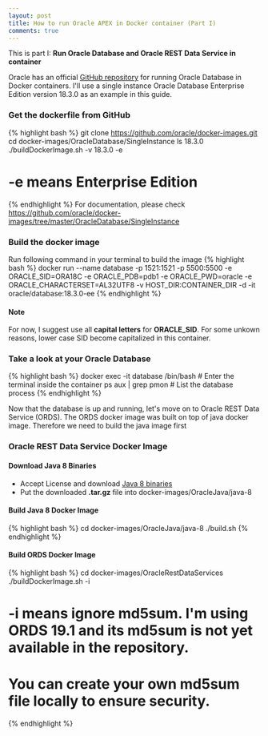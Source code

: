 ```yaml
---
layout: post
title: How to run Oracle APEX in Docker container (Part I)
comments: true
---
```

This is part I: **Run Oracle Database and Oracle REST Data Service in container**

Oracle has an official [GitHub repository](https://github.com/oracle/docker-images) for running Oracle Database in Docker containers. I'll use a single instance Oracle Database Enterprise Edition version 18.3.0 as an example in this guide.
<!--more-->

### Get the dockerfile from GitHub
{% highlight bash %}
git clone https://github.com/oracle/docker-images.git
cd docker-images/OracleDatabase/SingleInstance
ls 18.3.0
./buildDockerImage.sh -v 18.3.0 -e
# -e means Enterprise Edition
{% endhighlight %}
For documentation, please check https://github.com/oracle/docker-images/tree/master/OracleDatabase/SingleInstance

### Build the docker image
Run following command in your terminal to build the image
{% highlight bash %}
docker run --name database -p 1521:1521 -p 5500:5500
            -e ORACLE_SID=ORA18C -e ORACLE_PDB=pdb1 -e ORACLE_PWD=oracle
            -e ORACLE_CHARACTERSET=AL32UTF8
            -v HOST_DIR:CONTAINER_DIR -d -it oracle/database:18.3.0-ee
{% endhighlight %}

#### Note
For now, I suggest use all **capital letters** for **ORACLE_SID**. For some unkown reasons, lower case SID become capitalized in this container.

### Take a look at your Oracle Database
{% highlight bash %}
docker exec -it database /bin/bash  # Enter the terminal inside the container
ps aux | grep pmon                  # List the database process
{% endhighlight %}

Now that the database is up and running, let's move on to Oracle REST Data Service (ORDS). The ORDS docker image was built on top of java docker image. Therefore we need to build the java image first

### Oracle REST Data Service Docker Image
#### Download Java 8 Binaries
- Accept License and download [Java 8 binaries](http://www.oracle.com/technetwork/java/javase/downloads/server-jre8-downloads-2133154.html)
- Put the downloaded **.tar.gz** file into docker-images/OracleJava/java-8

#### Build Java 8 Docker Image
{% highlight bash %}
cd docker-images/OracleJava/java-8
./build.sh
{% endhighlight %}

#### Build ORDS Docker Image
{% highlight bash %}
cd docker-images/OracleRestDataServices
./buildDockerImage.sh -i
# -i means ignore md5sum. I'm using ORDS 19.1 and its md5sum is not yet available in the repository.
# You can create your own md5sum file locally to ensure security.
{% endhighlight %}

